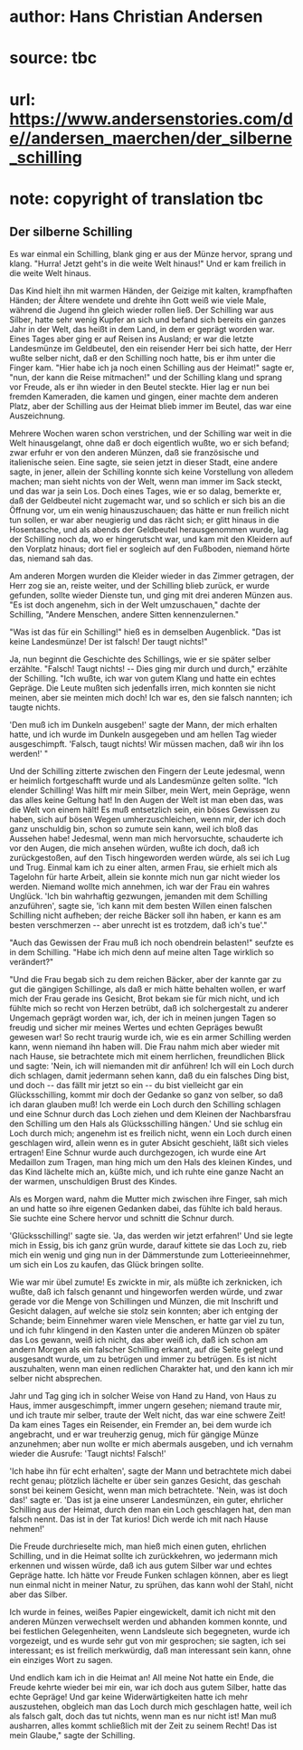 # author: Hans Christian Andersen
# source: tbc
# url: https://www.andersenstories.com/de//andersen_maerchen/der_silberne_schilling
# note: copyright of translation tbc

## Der silberne Schilling 

Es war einmal ein Schilling, blank ging er aus der Münze hervor, sprang
und klang. "Hurra! Jetzt geht's in die weite Welt hinaus!" Und er kam
freilich in die weite Welt hinaus.

Das Kind hielt ihn mit warmen Händen, der Geizige mit kalten,
krampfhaften Händen; der Ältere wendete und drehte ihn Gott weiß wie
viele Male, während die Jugend ihn gleich wieder rollen ließ. Der
Schilling war aus Silber, hatte sehr wenig Kupfer an sich und befand
sich bereits ein ganzes Jahr in der Welt, das heißt in dem Land, in dem
er geprägt worden war. Eines Tages aber ging er auf Reisen ins Ausland;
er war die letzte Landesmünze im Geldbeutel, den ein reisender Herr bei
sich hatte, der Herr wußte selber nicht, daß er den Schilling noch
hatte, bis er ihm unter die Finger kam. "Hier habe ich ja noch einen
Schilling aus der Heimat!" sagte er, "nun, der kann die Reise
mitmachen!" und der Schilling klang und sprang vor Freude, als er ihn
wieder in den Beutel steckte. Hier lag er nun bei fremden Kameraden, die
kamen und gingen, einer machte dem anderen Platz, aber der Schilling aus
der Heimat blieb immer im Beutel, das war eine Auszeichnung.

Mehrere Wochen waren schon verstrichen, und der Schilling war weit in
die Welt hinausgelangt, ohne daß er doch eigentlich wußte, wo er sich
befand; zwar erfuhr er von den anderen Münzen, daß sie französische und
italienische seien. Eine sagte, sie seien jetzt in dieser Stadt, eine
andere sagte, in jener, allein der Schilling konnte sich keine
Vorstellung von alledem machen; man sieht nichts von der Welt, wenn man
immer im Sack steckt, und das war ja sein Los. Doch eines Tages, wie er
so dalag, bemerkte er, daß der Geldbeutel nicht zugemacht war, und so
schlich er sich bis an die Öffnung vor, um ein wenig hinauszuschauen;
das hätte er nun freilich nicht tun sollen, er war aber neugierig und
das rächt sich; er glitt hinaus in die Hosentasche, und als abends der
Geldbeutel herausgenommen wurde, lag der Schilling noch da, wo er
hingerutscht war, und kam mit den Kleidern auf den Vorplatz hinaus; dort
fiel er sogleich auf den Fußboden, niemand hörte das, niemand sah das.

Am anderen Morgen wurden die Kleider wieder in das Zimmer getragen, der
Herr zog sie an, reiste weiter, und der Schilling blieb zurück, er wurde
gefunden, sollte wieder Dienste tun, und ging mit drei anderen Münzen
aus. "Es ist doch angenehm, sich in der Welt umzuschauen," dachte der
Schilling, "Andere Menschen, andere Sitten kennenzulernen."

"Was ist das für ein Schilling!" hieß es in demselben Augenblick.
"Das ist keine Landesmünze! Der ist falsch! Der taugt nichts!"


Ja, nun beginnt die Geschichte des Schillings, wie er sie später selber
erzählte. "Falsch! Taugt nichts! -- Dies ging mir durch und durch,"
erzählte der Schilling. "Ich wußte, ich war von gutem Klang und hatte
ein echtes Gepräge. Die Leute mußten sich jedenfalls irren, mich konnten
sie nicht meinen, aber sie meinten mich doch! Ich war es, den sie falsch
nannten; ich taugte nichts.

'Den muß ich im Dunkeln ausgeben!' sagte der Mann, der mich erhalten
hatte, und ich wurde im Dunkeln ausgegeben und am hellen Tag wieder
ausgeschimpft. 'Falsch, taugt nichts! Wir müssen machen, daß wir ihn
los werden!' "


Und der Schilling zitterte zwischen den Fingern der Leute jedesmal, wenn
er heimlich fortgeschafft wurde und als Landesmünze gelten sollte. "Ich
elender Schilling! Was hilft mir mein Silber, mein Wert, mein Gepräge,
wenn das alles keine Geltung hat! In den Augen der Welt ist man eben
das, was die Welt von einem hält! Es muß entsetzlich sein, ein böses
Gewissen zu haben, sich auf bösen Wegen umherzuschleichen, wenn mir, der
ich doch ganz unschuldig bin, schon so zumute sein kann, weil ich bloß
das Aussehen habe! Jedesmal, wenn man mich hervorsuchte, schauderte ich
vor den Augen, die mich ansehen würden, wußte ich doch, daß ich
zurückgestoßen, auf den Tisch hingeworden werden würde, als sei ich Lug
und Trug. Einmal kam ich zu einer alten, armen Frau, sie erhielt mich
als Tagelohn für harte Arbeit, allein sie konnte mich nun gar nicht
wieder los werden. Niemand wollte mich annehmen, ich war der Frau ein
wahres Unglück. 'Ich bin wahrhaftig gezwungen, jemanden mit dem
Schilling anzuführen', sagte sie, 'ich kann mit dem besten Willen
einen falschen Schilling nicht aufheben; der reiche Bäcker soll ihn
haben, er kann es am besten verschmerzen -- aber unrecht ist es
trotzdem, daß ich's tue'."

"Auch das Gewissen der Frau muß ich noch obendrein belasten!" seufzte
es in dem Schilling. "Habe ich mich denn auf meine alten Tage wirklich
so verändert?"

"Und die Frau begab sich zu dem reichen Bäcker, aber der kannte gar zu
gut die gängigen Schillinge, als daß er mich hätte behalten wollen, er
warf mich der Frau gerade ins Gesicht, Brot bekam sie für mich nicht,
und ich fühlte mich so recht von Herzen betrübt, daß ich solchergestalt
zu anderer Ungemach geprägt worden war, ich, der ich in meinen jungen
Tagen so freudig und sicher mir meines Wertes und echten Gepräges bewußt
gewesen war! So recht traurig wurde ich, wie es ein armer Schilling
werden kann, wenn niemand ihn haben will. Die Frau nahm mich aber wieder
mit nach Hause, sie betrachtete mich mit einem herrlichen, freundlichen
Blick und sagte: 'Nein, ich will niemanden mit dir anführen! Ich will
ein Loch durch dich schlagen, damit jedermann sehen kann, daß du ein
falsches Ding bist, und doch -- das fällt mir jetzt so ein -- du bist
vielleicht gar ein Glücksschilling, kommt mir doch der Gedanke so ganz
von selber, so daß ich daran glauben muß! Ich werde ein Loch durch den
Schilling schlagen und eine Schnur durch das Loch ziehen und dem Kleinen
der Nachbarsfrau den Schilling um den Hals als Glücksschilling hängen.'
Und sie schlug ein Loch durch mich; angenehm ist es freilich nicht, wenn
ein Loch durch einen geschlagen wird, allein wenn es in guter Absicht
geschieht, läßt sich vieles ertragen! Eine Schnur wurde auch
durchgezogen, ich wurde eine Art Medaillon zum Tragen, man hing mich um
den Hals des kleinen Kindes, und das Kind lächelte mich an, küßte mich,
und ich ruhte eine ganze Nacht an der warmen, unschuldigen Brust des
Kindes.


Als es Morgen ward, nahm die Mutter mich zwischen ihre Finger, sah mich
an und hatte so ihre eigenen Gedanken dabei, das fühlte ich bald heraus.
Sie suchte eine Schere hervor und schnitt die Schnur durch.

'Glücksschilling!' sagte sie. 'Ja, das werden wir jetzt erfahren!'
Und sie legte mich in Essig, bis ich ganz grün wurde, darauf kittete sie
das Loch zu, rieb mich ein wenig und ging nun in der Dämmerstunde zum
Lotterieeinnehmer, um sich ein Los zu kaufen, das Glück bringen sollte.

Wie war mir übel zumute! Es zwickte in mir, als müßte ich zerknicken,
ich wußte, daß ich falsch genannt und hingeworfen werden würde, und zwar
gerade vor die Menge von Schillingen und Münzen, die mit Inschrift und
Gesicht dalagen, auf welche sie stolz sein konnten; aber ich entging der
Schande; beim Einnehmer waren viele Menschen, er hatte gar viel zu tun,
und ich fuhr klingend in den Kasten unter die anderen Münzen ob später
das Los gewann, weiß ich nicht, das aber weiß ich, daß ich schon am
andern Morgen als ein falscher Schilling erkannt, auf die Seite gelegt
und ausgesandt wurde, um zu betrügen und immer zu betrügen. Es ist nicht
auszuhalten, wenn man einen redlichen Charakter hat, und den kann ich
mir selber nicht absprechen.

Jahr und Tag ging ich in solcher Weise von Hand zu Hand, von Haus zu
Haus, immer ausgeschimpft, immer ungern gesehen; niemand traute mir, und
ich traute mir selber, traute der Welt nicht, das war eine schwere Zeit!
Da kam eines Tages ein Reisender, ein Fremder an, bei dem wurde ich
angebracht, und er war treuherzig genug, mich für gängige Münze
anzunehmen; aber nun wollte er mich abermals ausgeben, und ich vernahm
wieder die Ausrufe: 'Taugt nichts! Falsch!'

'Ich habe ihn für echt erhalten', sagte der Mann und betrachtete mich
dabei recht genau; plötzlich lächelte er über sein ganzes Gesicht, das
geschah sonst bei keinem Gesicht, wenn man mich betrachtete. 'Nein, was
ist doch das!' sagte er. 'Das ist ja eine unserer Landesmünzen, ein
guter, ehrlicher Schilling aus der Heimat, durch den man ein Loch
geschlagen hat, den man falsch nennt. Das ist in der Tat kurios! Dich
werde ich mit nach Hause nehmen!'

Die Freude durchrieselte mich, man hieß mich einen guten, ehrlichen
Schilling, und in die Heimat sollte ich zurückkehren, wo jedermann mich
erkennen und wissen würde, daß ich aus gutem Silber war und echtes
Gepräge hatte. Ich hätte vor Freude Funken schlagen können, aber es
liegt nun einmal nicht in meiner Natur, zu sprühen, das kann wohl der
Stahl, nicht aber das Silber.

Ich wurde in feines, weißes Papier eingewickelt, damit ich nicht mit den
anderen Münzen verwechselt werden und abhanden kommen konnte, und bei
festlichen Gelegenheiten, wenn Landsleute sich begegneten, wurde ich
vorgezeigt, und es wurde sehr gut von mir gesprochen; sie sagten, ich
sei interessant; es ist freilich merkwürdig, daß man interessant sein
kann, ohne ein einziges Wort zu sagen.

Und endlich kam ich in die Heimat an! All meine Not hatte ein Ende, die
Freude kehrte wieder bei mir ein, war ich doch aus gutem Silber, hatte
das echte Gepräge! Und gar keine Widerwärtigkeiten hatte ich mehr
auszustehen, obgleich man das Loch durch mich geschlagen hatte, weil ich
als falsch galt, doch das tut nichts, wenn man es nur nicht ist! Man muß
ausharren, alles kommt schließlich mit der Zeit zu seinem Recht! Das ist
mein Glaube," sagte der Schilling.
